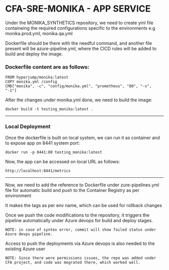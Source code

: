 #  CFA-SRE-MONIKA - APP SERVICE

Under the MONIKA_SYNTHETICS repository,  we need to create yml file containeing the required configurations specific to the environments e.g monika.prod.yml, monika.qa.yml

Dockerfile should be there with the needful command, and another file present will be azure-pipeline.yml, where the CICD rules will be added to build and deploy the image.

### Dockerfile content are as follows:

```
FROM hyperjump/monika:latest
COPY monika.yml /config
CMD["monika", -c", "config/monika.yml", "prometheus", "80", "-s", "-1"]
```


After the changes under monika.yml done, we need to build the image:

```
docker build -t testing_monika:latest .
```


--------------------------------------------------------------------------------------------------------------------------------------------------------------------

### Local Deployment 
Once the dockerfile is built on local system, we can run it as container and to expose app on 8441 system port:

```
docker run -p 8441:80 testing_monika:latest
```

Now, the app can be accessed on local URL as follows:

```
http://localhost:8441/metrics
```

-------------------------------------------------------------------------------------------------------------------------------------------------------------------


Now, we need to add the reference to Dockerfile under zure-pipelines.yml file for automatic build and push to the Container Registry as per environment

It makes the tags as per env name, which can be used for rollback changes

Once we push the code modifications to the repository, it triggers the pipeline automatically under Azure devops for build and deploy stages.

```
NOTE: in case of syntex error, commit will show failed status under Azure devps pipeline.
```

Access to push the deployments via Azure devops is also needed to the existing Azure user

```
NOTE: Since there were permissions issues, the repo was added under CFA project, and code was mograted there, which worked well.
```
